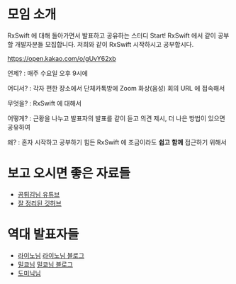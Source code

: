 # 모임 소개

RxSwift 에 대해 돌아가면서 발표하고 공유하는 스터디 Start! RxSwift 에서 같이 공부할 개발자분들 모집합니다. 저희와 같이 RxSwift 시작하시고 공부합시다.

https://open.kakao.com/o/gUvY62xb


언제? : 매주 수요일 오후 9시에

어디서? : 각자 편한 장소에서 단체카톡방에 Zoom 화상(음성) 회의 URL 에 접속해서

무엇을? : RxSwift 에 대해서

어떻게? : 근황을 나누고 발표자의 발표를 같이 듣고 의견 제시, 더 나은 방법이 있으면 공유하여

왜? : 혼자 시작하고 공부하기 힘든 RxSwift 에 조금이라도 **쉽고** **함께** 접근하기 위해서


# 보고 오시면 좋은 자료들

- [곰튀김님 유튜브]
- [잘 정리된 깃허브]

# 역대 발표자들
- [라이노님] [라이노님 블로그]
- [밀쿄님] [밀쿄님 블로그]
- [도미닉님] 


[곰튀김님 유튜브]: https://www.youtube.com/watch?v=w5Qmie-GbiA&t=3633s
[잘 정리된 깃허브]: https://github.com/fimuxd/RxSwift
[라이노님]: https://github.com/JCSooHwanCho
[라이노님 블로그]: https://jcsoohwancho.github.io/category/RxSwift/
[밀쿄님]: https://github.com/dp221125
[밀쿄님 블로그]: https://milyo-codingstories.tistory.com/category/RxSwift
[도미닉님]: https://github.com/kiljh-me


